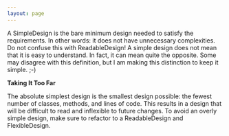 ```yaml
---
layout: page
---
```




A SimpleDesign is the bare minimum design needed to satisfy the requirements. In other words: it does not have unnecessary complexities. Do not confuse this with ReadableDesign! A simple design does not mean that it is easy to understand. In fact, it can mean quite the opposite. Some may disagree with this definition, but I am making this distinction to keep it simple. ;-)

**Taking It Too Far**

The absolute simplest design is the smallest design possible: the fewest number of classes, methods, and lines of code. This results in a design that will be difficult to read and inflexible to future changes. To avoid an overly simple design, make sure to refactor to a ReadableDesign and FlexibleDesign.
